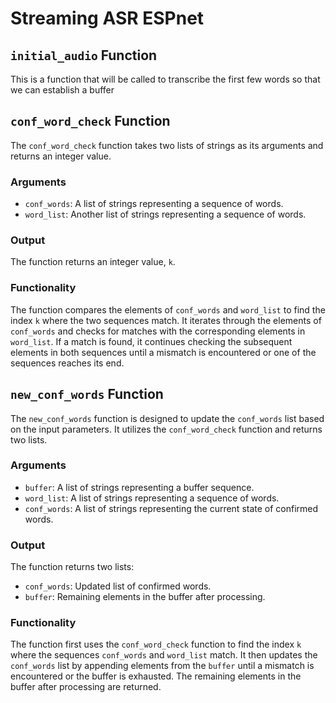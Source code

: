# Streaming ASR ESPnet

## `initial_audio` Function

This is a function that will be called to transcribe the first few words so that we can establish a buffer

## `conf_word_check` Function

The `conf_word_check` function takes two lists of strings as its arguments and returns an integer value.

### Arguments
- `conf_words`: A list of strings representing a sequence of words.
- `word_list`: Another list of strings representing a sequence of words.

### Output
The function returns an integer value, `k`.

### Functionality
The function compares the elements of `conf_words` and `word_list` to find the index `k` where the two sequences match. It iterates through the elements of `conf_words` and checks for matches with the corresponding elements in `word_list`. If a match is found, it continues checking the subsequent elements in both sequences until a mismatch is encountered or one of the sequences reaches its end.

## `new_conf_words` Function

The `new_conf_words` function is designed to update the `conf_words` list based on the input parameters. It utilizes the `conf_word_check` function and returns two lists.

### Arguments
- `buffer`: A list of strings representing a buffer sequence.
- `word_list`: A list of strings representing a sequence of words.
- `conf_words`: A list of strings representing the current state of confirmed words.

### Output
The function returns two lists:
- `conf_words`: Updated list of confirmed words.
- `buffer`: Remaining elements in the buffer after processing.

### Functionality
The function first uses the `conf_word_check` function to find the index `k` where the sequences `conf_words` and `word_list` match. It then updates the `conf_words` list by appending elements from the `buffer` until a mismatch is encountered or the buffer is exhausted. The remaining elements in the buffer after processing are returned.
